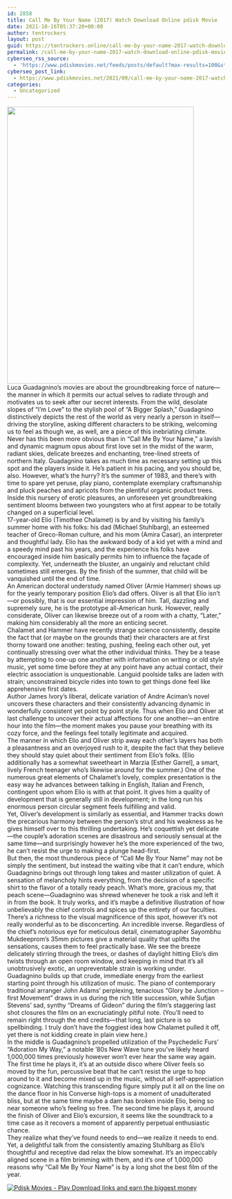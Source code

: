 ```yaml
---
id: 2858
title: Call Me By Your Name (2017) Watch Download Online pdisk Movie
date: 2021-10-16T05:37:20+00:00
author: tentrockers
layout: post
guid: https://tentrockers.online/call-me-by-your-name-2017-watch-download-online-pdisk-movie/
permalink: /call-me-by-your-name-2017-watch-download-online-pdisk-movie/
cyberseo_rss_source:
  - 'https://www.pdiskmovies.net/feeds/posts/default?max-results=100&start-index=601'
cyberseo_post_link:
  - https://www.pdiskmovies.net/2021/09/call-me-by-your-name-2017-watch.html
categories:
  - Uncategorized
---
```

<div class="separator">
  <a href="https://1.bp.blogspot.com/-HUJvvke2G_I/YTO5gELbetI/AAAAAAAAAos/vsMvfbQXGuUuhSu0h-rPK8CoxtJRAurbwCLcBGAsYHQ/s960/Call%2BMe%2BBy%2BYour%2BName%2B%25282017%2529%2BWatch%2BDownload%2BOnline%2Bpdisk%2BMovie.jpg" imageanchor="1"><img loading="lazy" border="0" data-original-height="960" data-original-width="648" height="640" src="https://1.bp.blogspot.com/-HUJvvke2G_I/YTO5gELbetI/AAAAAAAAAos/vsMvfbQXGuUuhSu0h-rPK8CoxtJRAurbwCLcBGAsYHQ/w432-h640/Call%2BMe%2BBy%2BYour%2BName%2B%25282017%2529%2BWatch%2BDownload%2BOnline%2Bpdisk%2BMovie.jpg" width="432" /></a>
</div>



<div>
  <div>
    <span>Luca Guadagnino&#8217;s movies are about the groundbreaking force of nature—the manner in which it permits our actual selves to radiate through and motivates us to seek after our secret interests. From the wild, desolate slopes of &#8220;I&#8217;m Love&#8221; to the stylish pool of &#8220;A Bigger Splash,&#8221; Guadagnino distinctively depicts the rest of the world as very nearly a person in itself—driving the storyline, asking different characters to be striking, welcoming us to feel as though we, as well, are a piece of this inebriating climate.&nbsp;</span>
  </div>
  
  <div>
    <span>Never has this been more obvious than in &#8220;Call Me By Your Name,&#8221; a lavish and dynamic magnum opus about first love set in the midst of the warm, radiant skies, delicate breezes and enchanting, tree-lined streets of northern Italy. Guadagnino takes as much time as necessary setting up this spot and the players inside it. He&#8217;s patient in his pacing, and you should be, also. However, what&#8217;s the hurry? It&#8217;s the summer of 1983, and there&#8217;s with time to spare yet peruse, play piano, contemplate exemplary craftsmanship and pluck peaches and apricots from the plentiful organic product trees.&nbsp;</span>
  </div>
  
  <div>
    <span>Inside this nursery of erotic pleasures, an unforeseen yet groundbreaking sentiment blooms between two youngsters who at first appear to be totally changed on a superficial level.&nbsp;</span>
  </div>
  
  <div>
    <span>17-year-old Elio (Timothee Chalamet) is by and by visiting his family&#8217;s summer home with his folks: his dad (Michael Stuhlbarg), an esteemed teacher of Greco-Roman culture, and his mom (Amira Casar), an interpreter and thoughtful lady. Elio has the awkward body of a kid yet with a mind and a speedy mind past his years, and the experience his folks have encouraged inside him basically permits him to influence the façade of complexity. Yet, underneath the bluster, an ungainly and reluctant child sometimes still emerges. By the finish of the summer, that child will be vanquished until the end of time.&nbsp;</span>
  </div>
  
  <div>
    <span>An American doctoral understudy named Oliver (Armie Hammer) shows up for the yearly temporary position Elio&#8217;s dad offers. Oliver is all that Elio isn&#8217;t—or possibly, that is our essential impression of him. Tall, dazzling and supremely sure, he is the prototype all-American hunk. However, really considerate, Oliver can likewise breeze out of a room with a chatty, &#8220;Later,&#8221; making him considerably all the more an enticing secret.&nbsp;</span>
  </div>
  
  <div>
    <span>Chalamet and Hammer have recently strange science consistently, despite the fact that (or maybe on the grounds that) their characters are at first thorny toward one another: testing, pushing, feeling each other out, yet continually stressing over what the other individual thinks. They be a tease by attempting to one-up one another with information on writing or old style music, yet some time before they at any point have any actual contact, their electric association is unquestionable. Languid poolside talks are laden with strain; unconstrained bicycle rides into town to get things done feel like apprehensive first dates.&nbsp;</span>
  </div>
  
  <div>
    <span>Author James Ivory&#8217;s liberal, delicate variation of Andre Aciman&#8217;s novel uncovers these characters and their consistently advancing dynamic in wonderfully consistent yet point by point style. Thus when Elio and Oliver at last challenge to uncover their actual affections for one another—an entire hour into the film—the moment makes you pause your breathing with its cozy force, and the feelings feel totally legitimate and acquired.&nbsp;</span>
  </div>
  
  <div>
    <span>The manner in which Elio and Oliver strip away each other&#8217;s layers has both a pleasantness and an overjoyed rush to it, despite the fact that they believe they should stay quiet about their sentiment from Elio&#8217;s folks. (Elio additionally has a somewhat sweetheart in Marzia [Esther Garrel], a smart, lively French teenager who&#8217;s likewise around for the summer.) One of the numerous great elements of Chalamet&#8217;s lovely, complex presentation is the easy way he advances between talking in English, Italian and French, contingent upon whom Elio is with at that point. It gives him a quality of development that is generally still in development; in the long run his enormous person circular segment feels fulfilling and valid.&nbsp;</span>
  </div>
  
  <div>
    <span>Yet, Oliver&#8217;s development is similarly as essential, and Hammer tracks down the precarious harmony between the person&#8217;s strut and his weakness as he gives himself over to this thrilling undertaking. He&#8217;s coquettish yet delicate—the couple&#8217;s adoration scenes are disastrous and seriously sensual at the same time—and surprisingly however he&#8217;s the more experienced of the two, he can&#8217;t resist the urge to making a plunge head-first.&nbsp;</span>
  </div>
  
  <div>
    <span>But then, the most thunderous piece of &#8220;Call Me By Your Name&#8221; may not be simply the sentiment, but instead the waiting vibe that it can&#8217;t endure, which Guadagnino brings out through long takes and master utilization of quiet. A sensation of melancholy hints everything, from the decision of a specific shirt to the flavor of a totally ready peach. What&#8217;s more, gracious my, that peach scene—Guadagnino was shrewd whenever he took a risk and left it in from the book. It truly works, and it&#8217;s maybe a definitive illustration of how unbelievably the chief controls and spices up the entirety of our faculties.&nbsp;</span>
  </div>
  
  <div>
    <span>There&#8217;s a richness to the visual magnificence of this spot, however it&#8217;s not really wonderful as to be disconcerting. An incredible inverse. Regardless of the chief&#8217;s notorious eye for meticulous detail, cinematographer Sayombhu Mukdeeprom&#8217;s 35mm pictures give a material quality that uplifts the sensations, causes them to feel practically base. We see the breeze delicately stirring through the trees, or dashes of daylight hitting Elio&#8217;s dim twists through an open room window, and keeping in mind that it&#8217;s all unobtrusively exotic, an unpreventable strain is working under.&nbsp;</span>
  </div>
  
  <div>
    <span>Guadagnino builds up that crude, immediate energy from the earliest starting point through his utilization of music. The piano of contemporary traditional arranger John Adams&#8217; perplexing, tenacious &#8220;Glory be Junction – first Movement&#8221; draws in us during the rich title succession, while Sufjan Stevens&#8217; sad, synthy &#8220;Dreams of Gideon&#8221; during the film&#8217;s staggering last shot closures the film on an excruciatingly pitiful note. (You&#8217;ll need to remain right through the end credits—that long, last picture is so spellbinding. I truly don&#8217;t have the foggiest idea how Chalamet pulled it off, yet there is not kidding create in plain view here.)&nbsp;</span>
  </div>
  
  <div>
    <span>In the middle is Guadagnino&#8217;s propelled utilization of the Psychedelic Furs&#8217; &#8220;Adoration My Way,&#8221; a notable &#8217;80s New Wave tune you&#8217;ve likely heard 1,000,000 times previously however won&#8217;t ever hear the same way again. The first time he plays it, it&#8217;s at an outside disco where Oliver feels so moved by the fun, percussive beat that he can&#8217;t resist the urge to hop around to it and become mixed up in the music, without all self-appreciation cognizance. Watching this transcending figure simply put it all on the line on the dance floor in his Converse high-tops is a moment of unadulterated bliss, but at the same time maybe a dam has broken inside Elio, being so near someone who&#8217;s feeling so free. The second time he plays it, around the finish of Oliver and Elio&#8217;s excursion, it seems like the soundtrack to a time case as it recovers a moment of apparently perpetual enthusiastic chance.&nbsp;</span>
  </div>
  
  <div>
    <span>They realize what they&#8217;ve found needs to end—we realize it needs to end. Yet, a delightful talk from the consistently amazing Stuhlbarg as Elio&#8217;s thoughtful and receptive dad relax the blow somewhat. It&#8217;s an impeccably aligned scene in a film brimming with them, and it&#8217;s one of 1,000,000 reasons why &#8220;Call Me By Your Name&#8221; is by a long shot the best film of the year.</span>
  </div>
</div>

[![](https://1.bp.blogspot.com/-KJZYdQTn3nw/YS8VdIdXMyI/AAAAAAAAaw4/BR8dsGkpxw0T8C_4G4ALfMA7cP79KN3kwCLcBGAsYHQ/w400-h58/play_download_buttuons-removebg-preview.png "Pdisk Movies - Play Download links and earn the biggest money")](https://kofilink.com/1/bnYyano1MDAwZXJy?dn=1)